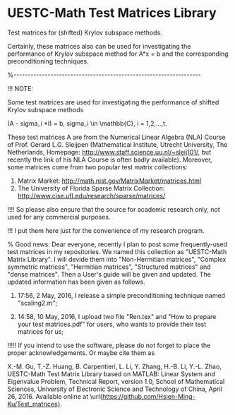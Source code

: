 # UESTC-Math Test Matrices Library

Test matrices for (shifted) Krylov subspace methods.

Certainly, these matrices also can be used for investigating the performance 
of Krylov subspace method for A*x = b and the corresponding preconditioning 
techniques.

%------------------------------------------------------------------

!!! NOTE:

Some test matrices are used for investigating the performance of shifted Krylov subspace methods

(A - sigma_i *I) = b, sigma_i \in \mathbb{C}, i = 1,2,...,t.

These test matrices A are from the Numerical Linear Algebra (NLA) Course of Prof. Gerard L.G. Sleijpen 
(Mathematical Institute, Utrecht University, The Netherlands, Homepage: http://www.staff.science.uu.nl/~sleij101/, but recently the link of his NLA Course is often badly available). Moreover, some matrices come from two popular test matrix collections:

1. Matrix Market: http://math.nist.gov/MatrixMarket/matrices.html
2. The University of Florida Sparse Matrix Collection: http://www.cise.ufl.edu/research/sparse/matrices/

!!!! So please also ensure that the source for academic research only, not used for any commercial purposes.

!!!  I put them here just for the convenience of my research program.

% Good news: 
Dear everyone, recently I plan to post some frequently-used test matrices in my repositories. We named this collection as 
"UESTC-Math Matrix Library". I will devide them into "Non-Hermitian matrices", "Complex symmetric matrices", "Hermitian 
matrices", "Structured matrices" and "dense matrices". Then a User's guide will be given and updated. The updated information has been given as follows.

1) 17:56, 2 May, 2016, I release a simple preconditioning technique named "scaling2.m";

2) 14:58, 10 May, 2016, I upload two file "Ren.tex"  and "How to prepare your test matrices.pdf" for users, who wants to provide their test matrices for us;

!!!!! If you intend to use the software, please do not forget to place the proper acknowledgements. Or maybe cite them as

X.-M. Gu, T.-Z. Huang, B. Carpentieri, L. Li, Y. Zhang, H.-B. Li, Y.-L. Zhao, UESTC-Math Test Matrix Library based on MATLAB: Linear 
System and Eigenvalue Problem, Technical Report, version 1.0, School of Mathematical Sciences, University of Electronic Science 
and Technology of China, April 26, 2016. Available online at \url{https://github.com/Hsien-Ming-Ku/Test_matrices}.
